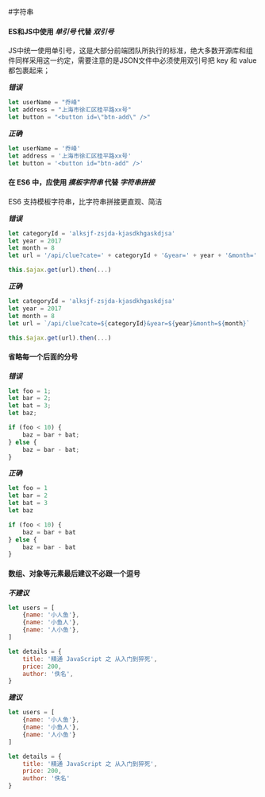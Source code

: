 #字符串

#### ES和JS中使用 _单引号_ 代替 _双引号_

JS中统一使用单引号，这是大部分前端团队所执行的标准，绝大多数开源库和组件同样采用这一约定，需要注意的是JSON文件中必须使用双引号把 key 和 value 都包裹起来；

***错误***

```javascript
let userName = "乔峰"
let address = "上海市徐汇区桂平路xx号"
let button = "<button id=\"btn-add\" />"
```

***正确***

```javascript
let userName = '乔峰'
let address = '上海市徐汇区桂平路xx号'
let button = '<button id="btn-add" />'
```
#### 在 ES6 中，应使用 _摸板字符串_ 代替 _字符串拼接_

ES6 支持模板字符串，比字符串拼接更直观、简洁

***错误***

```javascript
let categoryId = 'alksjf-zsjda-kjasdkhgaskdjsa'
let year = 2017
let month = 8
let url = '/api/clue?cate=' + categoryId + '&year=' + year + '&month=' + month

this.$ajax.get(url).then(...)
```
***正确***

```javascript
let categoryId = 'alksjf-zsjda-kjasdkhgaskdjsa'
let year = 2017
let month = 8
let url = `/api/clue?cate=${categoryId}&year=${year}&month=${month}`

this.$ajax.get(url).then(...)
```

#### 省略每一个后面的分号

***错误***

```javascript
let foo = 1;
let bar = 2;
let bat = 3;
let baz;

if (foo < 10) {
    baz = bar + bat;
} else {
    baz = bar - bat;
}
```

***正确***

```javascript
let foo = 1
let bar = 2
let bat = 3
let baz

if (foo < 10) {
    baz = bar + bat
} else {
    baz = bar - bat
}
```

#### 数组、对象等元素最后建议不必跟一个逗号

***不建议***

```javascript
let users = [
    {name: '小人鱼'},
    {name: '小鱼人'},
    {name: '人小鱼'},
]

let details = {
    title: '精通 JavaScript 之 从入门到猝死',
    price: 200,
    author: '佚名',
}
```

***建议***

```javascript
let users = [
    {name: '小人鱼'},
    {name: '小鱼人'},
    {name: '人小鱼'}
]

let details = {
    title: '精通 JavaScript 之 从入门到猝死',
    price: 200,
    author: '佚名'
}
```